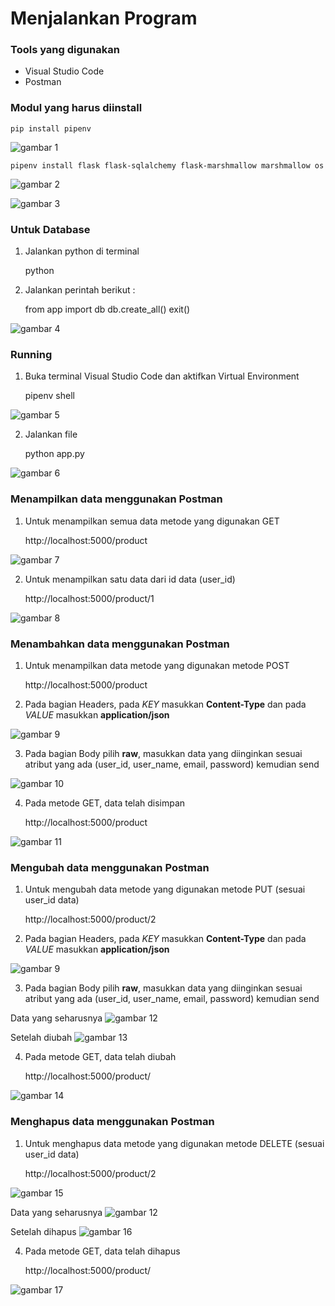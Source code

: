 # Menjalankan Program

### Tools yang digunakan
* Visual Studio Code
* Postman

### Modul yang harus diinstall

    pip install pipenv

![gambar 1](https://github.com/MegaOktavian/rhymes/blob/master/projek%20bootcamp-online/1/Screenshot%20from%202020-07-03%2000-48-59.png)

    pipenv install flask flask-sqlalchemy flask-marshmallow marshmallow os

![gambar 2](https://github.com/MegaOktavian/rhymes/blob/master/projek%20bootcamp-online/1/Screenshot%20from%202020-07-03%2001-05-19.png)

![gambar 3](https://github.com/MegaOktavian/rhymes/blob/master/projek%20bootcamp-online/1/Screenshot%20from%202020-07-03%2001-06-44.png)

### Untuk Database
1. Jalankan python di terminal

    python

2. Jalankan perintah berikut :

    from app import db
    db.create_all()
    exit()

![gambar 4](https://github.com/MegaOktavian/rhymes/blob/master/projek%20bootcamp-online/1/Screenshot%20from%202020-07-03%2001-12-01.png)

### Running
1. Buka terminal Visual Studio Code dan aktifkan Virtual Environment

    pipenv shell

![gambar 5](https://github.com/MegaOktavian/rhymes/blob/master/projek%20bootcamp-online/1/Screenshot%20from%202020-07-03%2001-12-18.png)

2. Jalankan file

    python app.py

![gambar 6](https://github.com/MegaOktavian/rhymes/blob/master/projek%20bootcamp-online/1/Screenshot%20from%202020-07-03%2001-16-43.png)

### Menampilkan data menggunakan Postman
1. Untuk menampilkan semua data metode yang digunakan GET

    http://localhost:5000/product

![gambar 7](https://github.com/MegaOktavian/rhymes/blob/master/projek%20bootcamp-online/1/Screenshot%20from%202020-07-03%2001-19-44.png)

2. Untuk menampilkan satu data dari id data (user_id)

    http://localhost:5000/product/1

![gambar 8](https://github.com/MegaOktavian/rhymes/blob/master/projek%20bootcamp-online/1/Screenshot%20from%202020-07-03%2001-20-00.png)

### Menambahkan data menggunakan Postman
1. Untuk menampilkan data metode yang digunakan metode POST

    http://localhost:5000/product

2. Pada bagian Headers, pada *KEY* masukkan **Content-Type** dan pada *VALUE* masukkan **application/json**

![gambar 9](https://github.com/MegaOktavian/rhymes/blob/master/projek%20bootcamp-online/1/Screenshot%20from%202020-07-03%2001-26-14.png)

3. Pada bagian Body pilih **raw**, masukkan data yang diinginkan sesuai atribut yang ada (user_id, user_name, email, password) kemudian send

![gambar 10](https://github.com/MegaOktavian/rhymes/blob/master/projek%20bootcamp-online/1/Screenshot%20from%202020-07-03%2001-29-18.png)

4. Pada metode GET, data telah disimpan

    http://localhost:5000/product

![gambar 11](https://github.com/MegaOktavian/rhymes/blob/master/projek%20bootcamp-online/1/Screenshot%20from%202020-07-03%2001-31-11.png)

### Mengubah data menggunakan Postman
1. Untuk mengubah data metode yang digunakan metode PUT (sesuai user_id data)

    http://localhost:5000/product/2

2. Pada bagian Headers, pada *KEY* masukkan **Content-Type** dan pada *VALUE* masukkan **application/json**

![gambar 9](https://github.com/MegaOktavian/rhymes/blob/master/projek%20bootcamp-online/1/Screenshot%20from%202020-07-03%2001-26-14.png)

3. Pada bagian Body pilih **raw**, masukkan data yang diinginkan sesuai atribut yang ada (user_id, user_name, email, password) kemudian send

Data yang seharusnya
![gambar 12](https://github.com/MegaOktavian/rhymes/blob/master/projek%20bootcamp-online/1/Screenshot%20from%202020-07-03%2001-40-46.png)

Setelah diubah
![gambar 13](https://github.com/MegaOktavian/rhymes/blob/master/projek%20bootcamp-online/1/Screenshot%20from%202020-07-03%2001-42-11.png)

4. Pada metode GET, data telah diubah

    http://localhost:5000/product/

![gambar 14](https://github.com/MegaOktavian/rhymes/blob/master/projek%20bootcamp-online/1/Screenshot%20from%202020-07-03%2001-42-36.png)

### Menghapus data menggunakan Postman
1. Untuk menghapus data metode yang digunakan metode DELETE (sesuai user_id data)

    http://localhost:5000/product/2

![gambar 15](https://github.com/MegaOktavian/rhymes/blob/master/projek%20bootcamp-online/1/Screenshot%20from%202020-07-03%2001-45-26.png)

Data yang seharusnya
![gambar 12](https://github.com/MegaOktavian/rhymes/blob/master/projek%20bootcamp-online/1/Screenshot%20from%202020-07-03%2001-40-46.png)

Setelah dihapus
![gambar 16](https://github.com/MegaOktavian/rhymes/blob/master/projek%20bootcamp-online/1/Screenshot%20from%202020-07-03%2001-45-34.png)

4. Pada metode GET, data telah dihapus

    http://localhost:5000/product/

![gambar 17](https://github.com/MegaOktavian/rhymes/blob/master/projek%20bootcamp-online/1/Screenshot%20from%202020-07-03%2001-45-47.png)